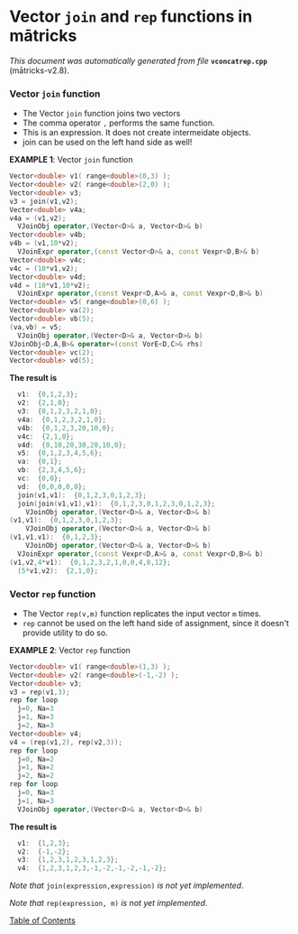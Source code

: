 
# Vector `join` and `rep` functions in mātricks
_This document was automatically generated from file_ **`vconcatrep.cpp`** (mātricks-v2.8).

### Vector `join` function
* The Vector `join` function joins two vectors
* The comma operator `,` performs the same function.
* This is an expression.  It does not create intermeidate objects.
* join can be used on the left hand side as well!


**EXAMPLE 1**: Vector `join` function
```C++
Vector<double> v1( range<double>(0,3) );
Vector<double> v2( range<double>(2,0) );
Vector<double> v3;
v3 = join(v1,v2);
Vector<double> v4a;
v4a = (v1,v2);
  VJoinObj operator,(Vector<D>& a, Vector<D>& b)
Vector<double> v4b;
v4b = (v1,10*v2);
  VJoinExpr operator,(const Vector<D>& a, const Vexpr<D,B>& b)
Vector<double> v4c;
v4c = (10*v1,v2);
Vector<double> v4d;
v4d = (10*v1,10*v2);
  VJoinExpr operator,(const Vexpr<D,A>& a, const Vexpr<D,B>& b)
Vector<double> v5( range<double>(0,6) );
Vector<double> va(2);
Vector<double> vb(5);
(va,vb) = v5;
  VJoinObj operator,(Vector<D>& a, Vector<D>& b)
VJoinObj<D,A,B>& operator=(const VorE<D,C>& rhs)
Vector<double> vc(2);
Vector<double> vd(5);
```

**The result is**
```C++
  v1:  {0,1,2,3}; 
  v2:  {2,1,0}; 
  v3:  {0,1,2,3,2,1,0}; 
  v4a:  {0,1,2,3,2,1,0}; 
  v4b:  {0,1,2,3,20,10,0}; 
  v4c:  {2,1,0}; 
  v4d:  {0,10,20,30,20,10,0}; 
  v5:  {0,1,2,3,4,5,6}; 
  va:  {0,1}; 
  vb:  {2,3,4,5,6}; 
  vc:  {0,0}; 
  vd:  {0,0,0,0,0}; 
  join(v1,v1):  {0,1,2,3,0,1,2,3}; 
  join(join(v1,v1),v1):  {0,1,2,3,0,1,2,3,0,1,2,3}; 
    VJoinObj operator,(Vector<D>& a, Vector<D>& b)
(v1,v1):  {0,1,2,3,0,1,2,3}; 
    VJoinObj operator,(Vector<D>& a, Vector<D>& b)
(v1,v1,v1):  {0,1,2,3}; 
    VJoinObj operator,(Vector<D>& a, Vector<D>& b)
  VJoinExpr operator,(const Vexpr<D,A>& a, const Vexpr<D,B>& b)
(v1,v2,4*v1):  {0,1,2,3,2,1,0,0,4,8,12}; 
  (5*v1,v2):  {2,1,0}; 
```

### Vector `rep` function
* The Vector `rep(v,m)` function replicates the input vector `m` times.
* `rep` cannot be used on the left hand side of assignment, since it doesn't provide utility to do so.


**EXAMPLE 2**: Vector `rep` function
```C++
Vector<double> v1( range<double>(1,3) );
Vector<double> v2( range<double>(-1,-2) );
Vector<double> v3;
v3 = rep(v1,3);
rep for loop
  j=0, Na=3
  j=1, Na=3
  j=2, Na=3
Vector<double> v4;
v4 = (rep(v1,2), rep(v2,3));
rep for loop
  j=0, Na=2
  j=1, Na=2
  j=2, Na=2
rep for loop
  j=0, Na=3
  j=1, Na=3
  VJoinObj operator,(Vector<D>& a, Vector<D>& b)
```

**The result is**
```C++
  v1:  {1,2,3}; 
  v2:  {-1,-2}; 
  v3:  {1,2,3,1,2,3,1,2,3}; 
  v4:  {1,2,3,1,2,3,-1,-2,-1,-2,-1,-2}; 
```


_Note that_ `join(expression,expression)` _is not yet implemented_.

_Note that_ `rep(expression, m)` _is not yet implemented_.

[Table of Contents](README.md)

